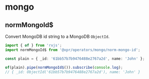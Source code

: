 # mongo

## normMongoId$
Convert MongoDB id string to a MongoDB `ObjectId`.

```typescript
import { of } from 'rxjs';
import normMongoId$ from '@xpr/operators/mongo/norm-mongo-id';

const plain = { _id: '61bb57b7b9476488e2767a2d', name: 'John' };

of(plain).pipe(normMongoId$()).subscribe(console.log);
// { _id: ObjectId('61bb57b7b9476488e2767a2d'), name: 'John' }
```
